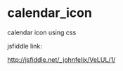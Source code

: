calendar_icon
=============

calendar icon using css

jsfiddle link: 

http://jsfiddle.net/_johnfelix/VeLUL/1/
